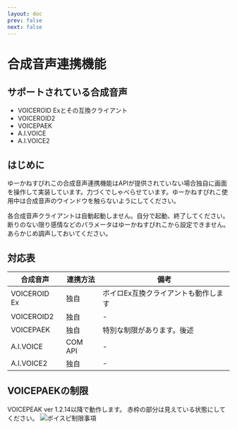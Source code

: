 ```yaml
---
layout: doc
prev: false
next: false
---
```


# 合成音声連携機能

## サポートされている合成音声
- VOICEROID Exとその互換クライアント
- VOICEROID2
- VOICEPAEK
- A.I.VOICE
- A.I.VOICE2
<!--
- CeVIO CS7
- CeVIO AI
-->

## はじめに
ゆーかねすぴれこの合成音声連携機能はAPIが提供されていない場合独自に画面を操作して実装しています。力づくでしゃべらせています。ゆーかねすぴれこ使用中は合成音声のウインドウを触らないようにしてください。

各合成音声クライアントは自動起動しません。自分で起動、終了してください。
断りのない限り感情などのパラメータはゆーかねすぴれこから設定できません。あらかじめ調声しておいてください。

## 対応表

| 合成音声 | 連携方法 | 備考 |
| ---- | ---- | ---- |
| VOICEROID Ex | 独自 | ボイロEx互換クライアントも動作します
| VOICEROID2 | 独自 | - |
| VOICEPAEK | 独自 | 特別な制限があります。後述 |
| A.I.VOICE | COM API | - |
| A.I.VOICE2 | 独自 | - |
<!--
| CeVIO CS7 | COM API | 感情パラメータの設定対応。CS6以前は連携できません |
| CeVIO AI | COM API | 感情パラメータの設定対応 |
-->

## VOICEPAEKの制限
VOICEPEAK ver 1.2.14以降で動作します。
赤枠の部分は見えている状態にしてください。
![ボイスピ制限事項](/images/usage/illuminate-voicepeak.png)

